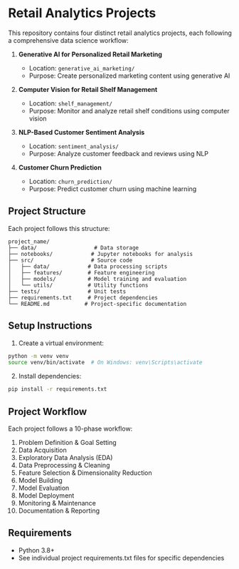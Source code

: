 # Retail Analytics Projects

This repository contains four distinct retail analytics projects, each following a comprehensive data science workflow:

1. **Generative AI for Personalized Retail Marketing**
   - Location: `generative_ai_marketing/`
   - Purpose: Create personalized marketing content using generative AI

2. **Computer Vision for Retail Shelf Management**
   - Location: `shelf_management/`
   - Purpose: Monitor and analyze retail shelf conditions using computer vision

3. **NLP-Based Customer Sentiment Analysis**
   - Location: `sentiment_analysis/`
   - Purpose: Analyze customer feedback and reviews using NLP

4. **Customer Churn Prediction**
   - Location: `churn_prediction/`
   - Purpose: Predict customer churn using machine learning

## Project Structure

Each project follows this structure:
```
project_name/
├── data/                  # Data storage
├── notebooks/            # Jupyter notebooks for analysis
├── src/                  # Source code
│   ├── data/            # Data processing scripts
│   ├── features/        # Feature engineering
│   ├── models/          # Model training and evaluation
│   └── utils/           # Utility functions
├── tests/               # Unit tests
├── requirements.txt     # Project dependencies
└── README.md           # Project-specific documentation
```

## Setup Instructions

1. Create a virtual environment:
```bash
python -m venv venv
source venv/bin/activate  # On Windows: venv\Scripts\activate
```

2. Install dependencies:
```bash
pip install -r requirements.txt
```

## Project Workflow

Each project follows a 10-phase workflow:
1. Problem Definition & Goal Setting
2. Data Acquisition
3. Exploratory Data Analysis (EDA)
4. Data Preprocessing & Cleaning
5. Feature Selection & Dimensionality Reduction
6. Model Building
7. Model Evaluation
8. Model Deployment
9. Monitoring & Maintenance
10. Documentation & Reporting

## Requirements

- Python 3.8+
- See individual project requirements.txt files for specific dependencies 